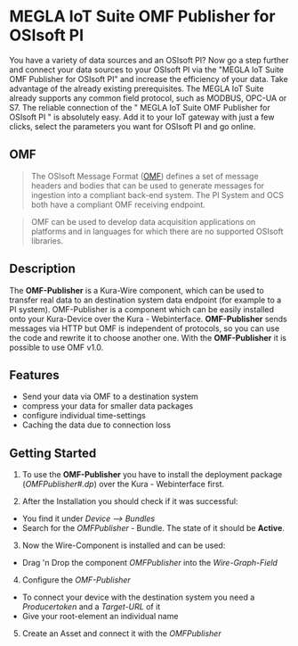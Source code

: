 # MEGLA IoT Suite OMF Publisher for OSIsoft PI
You have a variety of data sources and an OSIsoft PI? Now go a step further and connect your data sources to your OSIsoft PI via the "MEGLA IoT Suite OMF Publisher for OSIsoft PI" and increase the efficiency of your data. Take advantage of the already existing prerequisites. The MEGLA IoT Suite already supports any common field protocol, such as MODBUS, OPC-UA or S7. The reliable connection of the " MEGLA IoT Suite OMF Publisher for OSIsoft PI " is absolutely easy. Add it to your IoT gateway with just a few clicks, select the parameters you want for OSIsoft PI and go online.

## OMF
> The OSIsoft Message Format ([OMF](http://omf-docs.osisoft.com/en/v1.0/ "OMF")) defines a set of message headers and bodies that can be used to generate messages for ingestion into a compliant back-end system. The PI System and OCS both have a compliant OMF receiving endpoint.

>OMF can be used to develop data acquisition applications on platforms and in languages for which there are no supported OSIsoft libraries.

## Description
The **OMF-Publisher** is a Kura-Wire component, which can be used to transfer real data to an destination system data endpoint (for example to a PI system). OMF-Publisher is a component which can be easily installed onto your Kura-Device over the Kura - Webinterface. 
 **OMF-Publisher** sends messages via HTTP but OMF is independent of protocols, so you can use the code and rewrite it to choose another one. 
With the **OMF-Publisher** it is possible to use OMF v1.0.

## Features
- Send your data via OMF to a destination system
- compress your data for smaller data packages
- configure individual time-settings
- Caching the data due to connection loss

## Getting Started
1.  To use the **OMF-Publisher** you have to install the deployment package (*OMFPublisher#.dp*) over the Kura - Webinterface first. 

2. After the Installation you should check if it was successful:
  * You find it under *Device --> Bundles*
  * Search for the *OMFPublisher* - Bundle. The state of it should be **Active**.
3. Now the Wire-Component is installed and can be used:
  * Drag 'n Drop the component *OMFPublisher* into the *Wire-Graph-Field*
 
4. Configure the *OMF-Publisher* 
  * To connect your device with the destination system you need a *Producertoken* and a *Target-URL* of it
  * Give your root-element an individual name
 
5. Create an Asset and connect it with the *OMFPublisher*